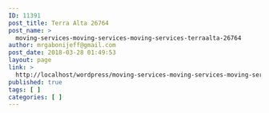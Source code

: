 ```yaml
---
ID: 11391
post_title: Terra Alta 26764
post_name: >
  moving-services-moving-services-moving-services-terraalta-26764
author: mrgabonijeff@gmail.com
post_date: 2018-03-28 01:49:53
layout: page
link: >
  http://localhost/wordpress/moving-services-moving-services-moving-services-terraalta-26764/
published: true
tags: [ ]
categories: [ ]
---
```

